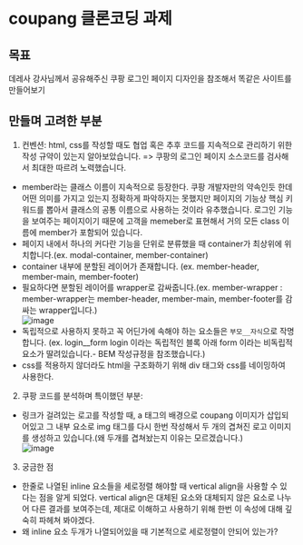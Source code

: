 # coupang 클론코딩 과제

## 목표

데레사 강사님께서 공유해주신 쿠팡 로그인 페이지 디자인을 참조해서 똑같은 사이트를 만들어보기

## 만들며 고려한 부분

1. 컨벤션: html, css를 작성할 때도 협업 혹은 추후 코드를 지속적으로 관리하기 위한 작성 규약이 있는지 알아보았습니다. 
=> 쿠팡의 로그인 페이지 소스코드를 검사해서 최대한 따르려 노력했습니다.
  - member라는 클래스 이름이 지속적으로 등장한다. 쿠팡 개발자만의 약속인듯 한데 어떤 의미를 가지고 있는지 정확하게 파악하지는 못했지만 페이지의 기능상 핵심 키워드를 뽑아서 클래스의 공통 이름으로 사용하는 것이라 유추했습니다. 로그인 기능을 보여주는 페이지이기 때문에 고객을 memeber로 표현해서 거의 모든 class 이름에 member가 포함되어 있습니다.
  - 페이지 내에서 하나의 커다란 기능을 단위로 분류했을 때 container가 최상위에 위치합니다.(ex. modal-container, member-container)
  - container 내부에 분할된 레이어가 존재합니다. (ex. member-header, member-main, member-footer)
  - 필요하다면 분할된 레이어를 wrapper로 감싸줍니다.(ex. member-wrapper : member-wrapper는 member-header, member-main, member-footer를 감싸는 wrapper입니다.)  
  ![image](https://user-images.githubusercontent.com/39623897/114306421-f3fd9480-9b16-11eb-855a-7272857ce1ee.png)
  - 독립적으로 사용하지 못하고 꼭 어딘가에 속해야 하는 요소들은 `부모__자식`으로 작명합니다. (ex. login__form login 이라는 독립적인 블록 아래  form 이라는 비독립적 요소가 딸려있습니다.- BEM 작성규정을 참조했습니다.)
  - css를 적용하지 않더라도 html을 구조화하기 위해 div 태그와 css를 네이밍하여 사용한다.


2. 쿠팡 코드를 분석하며 특이했던 부분:
  - 링크가 걸려있는 로고를 작성할 때, a 태그의 배경으로 coupang 이미지가 삽입되어있고 그 내부 요소로 img 태그를 다시 한번 작성해서 두 개의 겹쳐진 로고 이미지를 생성하고 있습니다.(왜 두개를 겹쳐놨는지 이유는 모르겠습니다.)  
    ![image](https://user-images.githubusercontent.com/39623897/114309996-1a75fc80-9b24-11eb-871b-925de6e81e04.png)

3. 궁금한 점
  - 한줄로 나열된 inline 요소들을 세로정렬 해야할 때 vertical align을 사용할 수 있다는 점을 알게 되었다. vertical align은 대체된 요소와 대체되지 않은 요소로 나누어 다른 결과를 보여주는데, 제대로 이해하고 사용하기 위해 한번 이 속성에 대해 깊숙히 파헤쳐 봐야겠다.
  - 왜 inline 요소 두개가 나열되어있을 때 기본적으로 세로정렬이 안되어 있는가?
